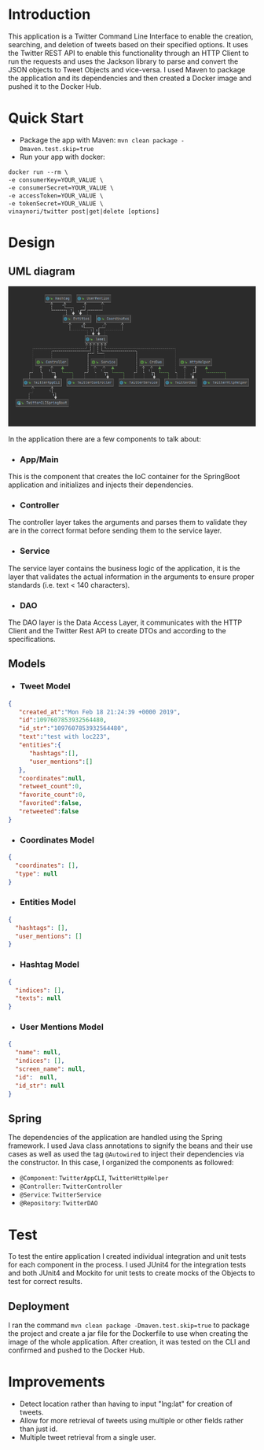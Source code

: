 # Introduction
This application is a Twitter Command Line Interface to enable the creation, searching, and deletion of tweets based on their specified options. It uses the Twitter REST API to enable this functionality through an HTTP Client to run the requests and uses the Jackson library to parse and convert the JSON objects to Tweet Objects and vice-versa. I used Maven to package the application and its dependencies and then created a Docker image and pushed it to the Docker Hub.

# Quick Start
- Package the app with Maven: `mvn clean package -Dmaven.test.skip=true`
- Run your app with docker: 
```
docker run --rm \
-e consumerKey=YOUR_VALUE \
-e consumerSecret=YOUR_VALUE \
-e accessToken=YOUR_VALUE \
-e tokenSecret=YOUR_VALUE \
vinaynori/twitter post|get|delete [options]
```

# Design
## UML diagram
![UML Diagram](./assets/UML.png)

In the application there are a few components to talk about:
* ### App/Main
This is the component that creates the IoC container for the SpringBoot application and initializes and injects their dependencies.
* ### Controller
The controller layer takes the arguments and parses them to validate they are in the correct format before sending them to the service layer.
* ### Service
The service layer contains the business logic of the application, it is the layer that validates the actual information in the arguments to ensure proper standards (i.e. text < 140 characters).
* ### DAO
The DAO layer is the Data Access Layer, it communicates with the HTTP Client and the Twitter Rest API to create DTOs and according to the specifications.
## Models
* ### Tweet Model
```json
{
   "created_at":"Mon Feb 18 21:24:39 +0000 2019",
   "id":1097607853932564480,
   "id_str":"1097607853932564480",
   "text":"test with loc223",
   "entities":{
      "hashtags":[],
      "user_mentions":[]  
   },
   "coordinates":null,   
   "retweet_count":0,
   "favorite_count":0,
   "favorited":false,
   "retweeted":false
}
```
* ### Coordinates Model
```json
{
  "coordinates": [],
  "type": null
}
```
* ### Entities Model

```json
{
  "hashtags": [],
  "user_mentions": []
}
```

* ### Hashtag Model

```json
{
  "indices": [],
  "texts": null
}
```
* ### User Mentions Model

```json
{
  "name": null,
  "indices": [], 
  "screen_name": null,
  "id":  null,
  "id_str": null
}
```
## Spring
The dependencies of the application are handled using the Spring framework. I used Java class 
annotations to signify the beans and their use cases as well as used the tag `@Autowired` 
to inject their dependencies via the constructor. In this case, I organized the components as followed:
  * `@Component`: `TwitterAppCLI`, `TwitterHttpHelper`
  * `@Controller`: `TwitterController`
  * `@Service`: `TwitterService`
  * `@Repository`: `TwitterDAO`

# Test
To test the entire application I created individual integration and unit tests for each component in the process. 
I used JUnit4 for the integration tests and both JUnit4 and Mockito 
for unit tests to create mocks of the Objects to test for correct results.

## Deployment
I ran the command `mvn clean package -Dmaven.test.skip=true` to package the project and 
create a jar file for the Dockerfile to use when creating the image 
of the whole application. After creation, it was tested on the CLI and confirmed and pushed to the Docker Hub.

# Improvements
- Detect location rather than having to input "lng:lat" for creation of tweets.
- Allow for more retrieval of tweets using multiple or other fields rather than just id.
- Multiple tweet retrieval from a single user.
